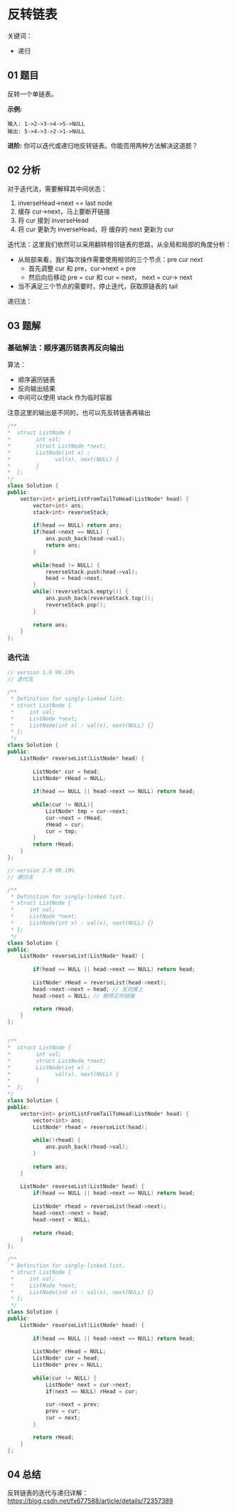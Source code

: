 # 反转链表 

关键词：

- 递归

## 01 题目

反转一个单链表。

**示例:**

```
输入: 1->2->3->4->5->NULL
输出: 5->4->3->2->1->NULL
```

**进阶:**
你可以迭代或递归地反转链表。你能否用两种方法解决这道题？

## 02 分析

对于迭代法，需要解释其中间状态：

1. inverseHead->next == last node
2. 缓存 cur->next，马上要断开链接
3. 将 cur 接到 inverseHead
4. 将 cur 更新为 inverseHead，将 缓存的 next 更新为 cur

迭代法：这里我们依然可以采用翻转相邻链表的思路，从全局和局部的角度分析：

- 从局部来看，我们每次操作需要使用相邻的三个节点：pre cur next
  - 首先调整 cur 和 pre，cur->next = pre
  - 然后向后移动 pre  = cur 和 cur = next， next = cur-> next
- 当不满足三个节点的需要时，停止迭代，获取原链表的 tail

递归法：

## 03 题解

### 基础解法：顺序遍历链表再反向输出

算法：

- 顺序遍历链表
- 反向输出结果
- 中间可以使用 stack 作为临时容器

注意这里的输出是不同的，也可以先反转链表再输出

```c++
/**
*  struct ListNode {
*        int val;
*        struct ListNode *next;
*        ListNode(int x) :
*              val(x), next(NULL) {
*        }
*  };
*/
class Solution {
public:
    vector<int> printListFromTailToHead(ListNode* head) {
        vector<int> ans;
        stack<int> reverseStack;
        
        if(head == NULL) return ans;
        if(head->next == NULL) {
            ans.push_back(head->val);
            return ans;
        }
        
        while(head != NULL) {
            reverseStack.push(head->val);
            head = head->next;
        }
        while(!reverseStack.empty()) {
            ans.push_back(reverseStack.top());
            reverseStack.pop();
        }
        
        return ans;
    }
};
```

### 迭代法



```c++
// version 1.0 99.19%
// 迭代法

/**
 * Definition for singly-linked list.
 * struct ListNode {
 *     int val;
 *     ListNode *next;
 *     ListNode(int x) : val(x), next(NULL) {}
 * };
 */
class Solution {
public:
    ListNode* reverseList(ListNode* head) {
        
        ListNode* cur = head;
        ListNode* rHead = NULL;
        
        if(head == NULL || head->next == NULL) return head;
        
        while(cur != NULL){
            ListNode* tmp = cur->next;
            cur->next = rHead;
            rHead = cur;
            cur = tmp;
        }
        return rHead;
    }
};
```

```c++
// version 2.0 99.19%
// 递归法

/**
 * Definition for singly-linked list.
 * struct ListNode {
 *     int val;
 *     ListNode *next;
 *     ListNode(int x) : val(x), next(NULL) {}
 * };
 */
class Solution {
public:
    ListNode* reverseList(ListNode* head) {
        
        if(head == NULL || head->next == NULL) return head;
        
        ListNode* rHead = reverseList(head->next);
        head->next->next = head; // 反向接上
        head->next = NULL; // 删除正向链接

        return rHead;
    }
};


/**
*  struct ListNode {
*        int val;
*        struct ListNode *next;
*        ListNode(int x) :
*              val(x), next(NULL) {
*        }
*  };
*/
class Solution {
public:
    vector<int> printListFromTailToHead(ListNode* head) {
        vector<int> ans;
        ListNode* rhead = reverseList(head);
        
        while(!rhead) {
            ans.push_back(rhead->val);
        }
        
        return ans;
    }
    
    ListNode* reverseList(ListNode* head) {
        if(head == NULL || head->next == NULL) return head;
        
        ListNode* rhead = reverseList(head->next);
        head->next->next = head;
        head->next = NULL;
        
        return rhead;
    }
};
```

```c++
/**
 * Definition for singly-linked list.
 * struct ListNode {
 *     int val;
 *     ListNode *next;
 *     ListNode(int x) : val(x), next(NULL) {}
 * };
 */
class Solution {
public:
    ListNode* reverseList(ListNode* head) {
        
        if(head == NULL || head->next == NULL) return head;
        
        ListNode* rHead = NULL;
        ListNode* cur = head;
        ListNode* prev = NULL;
        
        while(cur != NULL) {
            ListNode* next = cur->next;
            if(next == NULL) rHead = cur;
            
            cur->next = prev;
            prev = cur;
            cur = next;
        }

        return rHead;
    }
};
```

## 04 总结

反转链表的迭代与递归详解：https://blog.csdn.net/fx677588/article/details/72357389